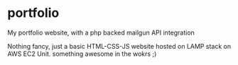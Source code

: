 # portfolio
My portfolio website, with a php backed mailgun API integration

Nothing fancy, just a basic HTML-CSS-JS website hosted on LAMP stack on AWS EC2 Unit. 
something awesome in the wokrs ;)

